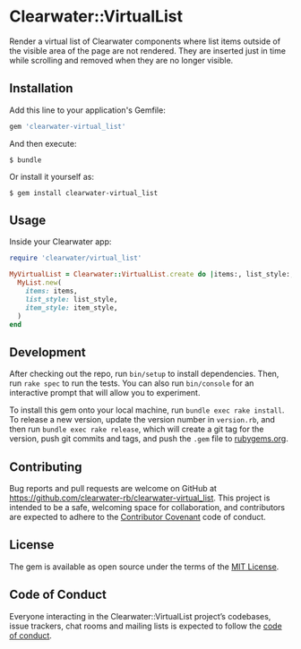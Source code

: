 # Clearwater::VirtualList

Render a virtual list of Clearwater components where list items outside of the visible area of the page are not rendered. They are inserted just in time while scrolling and removed when they are no longer visible.

## Installation

Add this line to your application's Gemfile:

```ruby
gem 'clearwater-virtual_list'
```

And then execute:

    $ bundle

Or install it yourself as:

    $ gem install clearwater-virtual_list

## Usage

Inside your Clearwater app:

```ruby
require 'clearwater/virtual_list'

MyVirtualList = Clearwater::VirtualList.create do |items:, list_style:, item_style:|
  MyList.new(
    items: items,
    list_style: list_style,
    item_style: item_style,
  )
end
```

## Development

After checking out the repo, run `bin/setup` to install dependencies. Then, run `rake spec` to run the tests. You can also run `bin/console` for an interactive prompt that will allow you to experiment.

To install this gem onto your local machine, run `bundle exec rake install`. To release a new version, update the version number in `version.rb`, and then run `bundle exec rake release`, which will create a git tag for the version, push git commits and tags, and push the `.gem` file to [rubygems.org](https://rubygems.org).

## Contributing

Bug reports and pull requests are welcome on GitHub at https://github.com/clearwater-rb/clearwater-virtual_list. This project is intended to be a safe, welcoming space for collaboration, and contributors are expected to adhere to the [Contributor Covenant](http://contributor-covenant.org) code of conduct.

## License

The gem is available as open source under the terms of the [MIT License](https://opensource.org/licenses/MIT).

## Code of Conduct

Everyone interacting in the Clearwater::VirtualList project’s codebases, issue trackers, chat rooms and mailing lists is expected to follow the [code of conduct](https://github.com/clearwater-rb/clearwater-virtual_list/blob/master/CODE_OF_CONDUCT.md).
